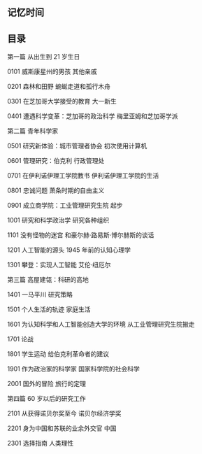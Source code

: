 ## 记忆时间

## 目录

第一篇 从出生到 21 岁生日

0101 威斯康星州的男孩 其他亲戚

0201 森林和田野 蜿蜒走道和孤行木舟

0301 在芝加哥大学接受的教育 大一新生

0401 遭遇科学变革：芝加哥的政治科学 梅里亚姆和芝加哥学派

第二篇 青年科学家

0501 研究新体验：城市管理者协会 初次使用计算机

0601 管理研究：伯克利 行政管理处

0701 在伊利诺伊理工学院教书 伊利诺伊理工学院的生活

0801 忠诚问题 萧条时期的自由主义

0901 成立商学院：工业管理研究生院 起步

1001 研究和科学政治学 研究各种组织

1101 没有怪物的迷宫 和豪尔赫·路易斯·博尔赫斯的谈话

1201 人工智能的源头 1945 年前的认知心理学

1301 攀登：实现人工智能 艾伦·纽厄尔

第三篇 高屋建瓴：科研的高地

1401 一马平川 研究策略

1501 个人生活的轨迹 家庭生活

1601 为认知科学和人工智能创造大学的环境 从工业管理研究生院搬走

1701 论战

1801 学生运动 给伯克利革命者的建议

1901 作为政治家的科学家 国家科学院的社会科学

2001 国外的冒险 旅行的定理

第四篇 60 岁以后的研究工作

2101 从获得诺贝尔奖至今 诺贝尔经济学奖

2201 身为中国和苏联的业余外交官 中国

2301 选择指南 人类理性